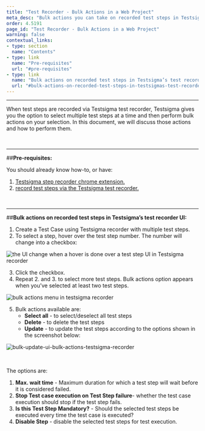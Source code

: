 ```yaml
---
title: "Test Recorder - Bulk Actions in a Web Project"
meta_desc: "Bulk actions you can take on recorded test steps in Testsigma’s test recorder UI for a web project."
order: 4.5191
page_id: "Test Recorder - Bulk Actions in a Web Project"
warning: false
contextual_links:
- type: section
  name: "Contents"
- type: link
  name: "Pre-requisites"
  url: "#pre-requisites"
- type: link
  name: "Bulk actions on recorded test steps in Testsigma’s test recorder UI"
  url: "#bulk-actions-on-recorded-test-steps-in-testsigmas-test-recorder-ui"
---
```


---

When test steps are recorded via Testsigma test recorder, Testsigma gives you the option to select multiple test steps at a time and then perform bulk actions on your selection. In this document, we will discuss those actions and how to perform them.

&emsp;

---
##**Pre-requisites:**

You should already know how-to, or have:

1. [Testsigma step recorder chrome extension.](https://testsigma.com/docs/test-step-recorder/install-chrome-extension/)
2. [record test steps via the Testsigma test recorder.](https://testsigma.com/docs/test-cases/create-steps-recorder/web-apps/overview/)

&emsp;

---
##**Bulk actions on recorded test steps in Testsigma’s test recorder UI:**

 1. Create a Test Case using Testsigma recorder with multiple test steps.
 2. To select a step, hover over the test step number. The number will change into a checkbox:

![the UI change when a hover is done over a test step UI in Testsigma recorder](https://docs.testsigma.com/images/bulk-actions/hover-over-test-step-ui-change-bulk-actions-testsigma-recorder.png)

 3. Click the checkbox.
 4. Repeat 2. and 3. to select more test steps. Bulk actions option appears when you’ve selected at least two test steps.

![bulk actions menu in testsigma recorder](https://docs.testsigma.com/images/bulk-actions/bulk-actions-menu-testsigma-recorder.png)

 5. Bulk actions available are:
    * **Select all** - to select/deselect all test steps
    * **Delete** - to delete the test steps
    * **Update** - to update the test steps according to the options shown in the screenshot below:

![bulk-update-ui-bulk-actions-testsigma-recorder](https://docs.testsigma.com/images/bulk-actions/bulk-update-ui-bulk-actions-testsigma-recorder.png)

&emsp;

The options are:
 1. **Max. wait time** - Maximum duration for which a test step will wait before it is considered failed.
 2. **Stop Test case execution on Test Step failure**- whether the test case execution should stop if the test step fails.
 3. **Is this Test Step Mandatory?** - Should the selected test steps be executed every time the test case is executed?
 4. **Disable Step** - disable the selected test steps for test execution.







